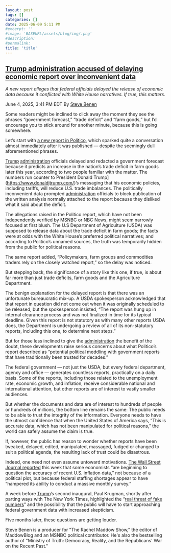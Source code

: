 ```yaml
---
layout: post
tags: []
categories: []
date: 2025-06-09 5:11 PM
#excerpt: ''
#image: 'BASEURL/assets/blog/img/.png'
#description:
#permalink:
title: 'title'
---
```



## [Trump administration accused of delaying economic report over inconvenient data](https://www.msnbc.com/rachel-maddow-show/maddowblog/trump-administration-accused-delaying-economic-report-inconvenient-dat-rcna211006)

*A new report alleges that federal officials delayed the release of economic data because it conflicted with White House narratives. If true, this matters.*

June 4, 2025, 3:41 PM EDT
By [Steve Benen](https://www.msnbc.com/author/steve-benen-ncpn433601)

Some readers might be inclined to click away the moment they see the phrases “government forecast,” “trade deficit” and “farm goods,” but I’d encourage you to stick around for another minute, because this is going somewhere.

Let’s start with [a new report in Politico](https://www.politico.com/news/2025/06/04/trump-officials-farm-product-trade-deficit-forecast-00382549), which sparked quite a conversation almost immediately after it was published — despite the seemingly dull aforementioned phrases.

[Trump](https://www.donaldjtrump.com/) [administration](https://www.whitehouse.gov/administration/) officials delayed and redacted a government forecast because it predicts an increase in the nation’s trade deficit in farm goods later this year, according to two people familiar with the matter. The numbers run counter to President Donald Trump](https://www.donaldjtrump.com/)’s messaging that his economic policies, including tariffs, will reduce U.S. trade imbalances. The politically inconvenient data prompted [administration](https://www.whitehouse.gov/administration/) officials to block publication of the written analysis normally attached to the report because they disliked what it said about the deficit.

The allegations raised in the Politico report, which have not been independently verified by MSNBC or NBC News, might seem narrowly focused at first blush. The U.S Department of Agriculture (USDA) was supposed to release data about the trade deficit in farm goods; the facts were at odds with the White House’s preferred political narratives; and according to Politico’s unnamed sources, the truth was temporarily hidden from the public for political reasons.

The same report added, “Policymakers, farm groups and commodities traders rely on the closely watched report,” so the delay was noticed.

But stepping back, the significance of a story like this one, if true, is about far more than just trade deficits, farm goods and the Agriculture Department.

The benign explanation for the delayed report is that there was an unfortunate bureaucratic mix-up. A USDA spokesperson acknowledged that that report in question did not come out when it was originally scheduled to be released, but the spokesperson insisted, “The report was hung up in internal clearance process and was not finalized in time for its typical deadline. Given this report is not statutory as with many other reports USDA does, the Department is undergoing a review of all of its non-statutory reports, including this one, to determine next steps.”

But for those less inclined to give the [administration](https://www.whitehouse.gov/administration/) the benefit of the doubt, these developments raise serious concerns about what Politico’s report described as “potential political meddling with government reports that have traditionally been trusted for decades.”

The federal government — not just the USDA, but every federal department, agency and office — generates countless reports, practically on a daily basis. Some of the reports, including those related to the unemployment rate, economic growth, and inflation, receive considerable national and international attention, but other reports are of interest to vastly smaller audiences.

But whether the documents and data are of interest to hundreds of people or hundreds of millions, the bottom line remains the same: The public needs to be able to trust the integrity of the information. Everyone needs to have the utmost confidence that when the United States of America says, “This is accurate data, which has not been manipulated for political reasons,” the world can safely assume the claim is true.

If, however, the public has reason to wonder whether reports have been tweaked, delayed, edited, manipulated, massaged, fudged or changed to suit a political agenda, the resulting lack of trust could be disastrous.

Indeed, one need not even assume untoward motivations. [The Wall Street Journal reported](https://www.wsj.com/economy/cpi-inflation-data-accuracy-8bd2a8ae?gaa_at=eafs&gaa_n=ASWzDAifCP7o9HCWzb6j82uISEbWEEOwcbLSZPw68Oyu5Ep4TCVAy6Z4VMJfbEByGtA%3D&gaa_ts=68407e45&gaa_sig=2WLkv5YB4SQTcKFBRnxi6OXVyCVmyFWdIhvauUJLV5R0RLDNlmOAAK5BpgX-VvOhsuDsYa-6sCab5T_xI4ASDg%3D%3D) this week that some economists “are beginning to question the accuracy of recent U.S. inflation data,” not because of a political plot, but because federal staffing shortages appear to have “hampered its ability to conduct a massive monthly survey.”

A week before [Trump](https://www.donaldjtrump.com/)’s second inaugural, Paul Krugman, shortly after parting ways with The New York Times, highlighted the “[real threat of fake numbers](https://paulkrugman.substack.com/p/the-real-threat-of-fake-numbers)” and the possibility that the public will have to start approaching federal government data with increased skepticism.

Five months later, these questions are getting louder.

Steve Benen is a producer for "The Rachel Maddow Show," the editor of MaddowBlog and an MSNBC political contributor. He's also the bestselling author of "Ministry of Truth: Democracy, Reality, and the Republicans' War on the Recent Past."


